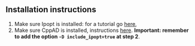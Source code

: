 ## Installation instructions

1. Make sure Ipopt is installed: for a tutorial go [here](https://coin-or.github.io/Ipopt/INSTALL.html), 
2. Make sure CppAD is installed, instructions [here](https://coin-or.github.io/CppAD/doc/install.htm). **Important: remember to add the option `-D include_ipopt=true` at step 2**.